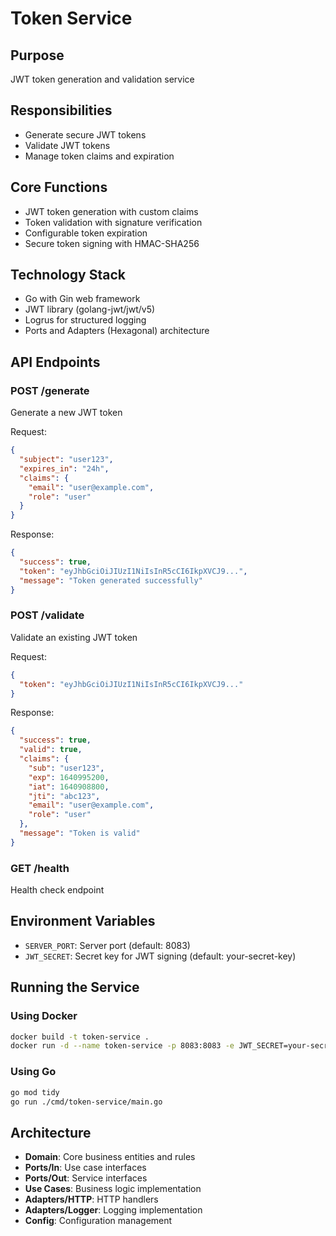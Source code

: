 # Token Service

## Purpose
JWT token generation and validation service

## Responsibilities
- Generate secure JWT tokens
- Validate JWT tokens
- Manage token claims and expiration

## Core Functions
- JWT token generation with custom claims
- Token validation with signature verification
- Configurable token expiration
- Secure token signing with HMAC-SHA256

## Technology Stack
- Go with Gin web framework
- JWT library (golang-jwt/jwt/v5)
- Logrus for structured logging
- Ports and Adapters (Hexagonal) architecture

## API Endpoints

### POST /generate
Generate a new JWT token

Request:
```json
{
  "subject": "user123",
  "expires_in": "24h",
  "claims": {
    "email": "user@example.com",
    "role": "user"
  }
}
```

Response:
```json
{
  "success": true,
  "token": "eyJhbGciOiJIUzI1NiIsInR5cCI6IkpXVCJ9...",
  "message": "Token generated successfully"
}
```

### POST /validate
Validate an existing JWT token

Request:
```json
{
  "token": "eyJhbGciOiJIUzI1NiIsInR5cCI6IkpXVCJ9..."
}
```

Response:
```json
{
  "success": true,
  "valid": true,
  "claims": {
    "sub": "user123",
    "exp": 1640995200,
    "iat": 1640908800,
    "jti": "abc123",
    "email": "user@example.com",
    "role": "user"
  },
  "message": "Token is valid"
}
```

### GET /health
Health check endpoint

## Environment Variables
- `SERVER_PORT`: Server port (default: 8083)
- `JWT_SECRET`: Secret key for JWT signing (default: your-secret-key)

## Running the Service

### Using Docker
```bash
docker build -t token-service .
docker run -d --name token-service -p 8083:8083 -e JWT_SECRET=your-secret-key token-service
```

### Using Go
```bash
go mod tidy
go run ./cmd/token-service/main.go
```

## Architecture
- **Domain**: Core business entities and rules
- **Ports/In**: Use case interfaces
- **Ports/Out**: Service interfaces
- **Use Cases**: Business logic implementation
- **Adapters/HTTP**: HTTP handlers
- **Adapters/Logger**: Logging implementation
- **Config**: Configuration management 